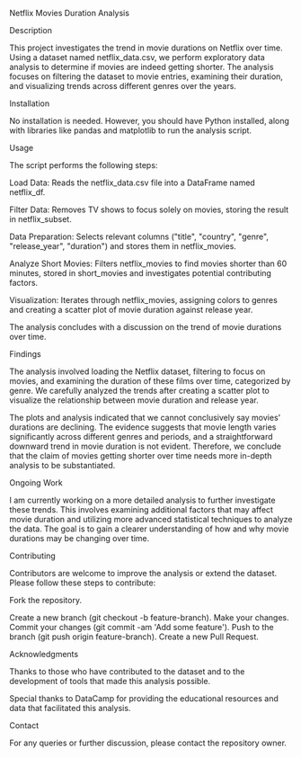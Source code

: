 Netflix Movies Duration Analysis

Description

This project investigates the trend in movie durations on Netflix over time. Using a dataset named netflix_data.csv, we perform exploratory data analysis to determine if movies are indeed getting shorter. 
The analysis focuses on filtering the dataset to movie entries, examining their duration, and visualizing trends across different genres over the years.

Installation

No installation is needed. However, you should have Python installed, along with libraries like pandas and matplotlib to run the analysis script.

Usage

The script performs the following steps:

Load Data: Reads the netflix_data.csv file into a DataFrame named netflix_df.

Filter Data: Removes TV shows to focus solely on movies, storing the result in netflix_subset.

Data Preparation: Selects relevant columns ("title", "country", "genre", "release_year", "duration") and stores them in netflix_movies.

Analyze Short Movies: Filters netflix_movies to find movies shorter than 60 minutes, stored in short_movies and investigates potential contributing factors.

Visualization: Iterates through netflix_movies, assigning colors to genres and creating a scatter plot of movie duration against release year.

The analysis concludes with a discussion on the trend of movie durations over time.


Findings

The analysis involved loading the Netflix dataset, filtering to focus on movies, and examining the duration of these films over time, categorized by genre. We carefully analyzed the trends after creating a scatter plot to visualize the relationship between movie duration and release year.

The plots and analysis indicated that we cannot conclusively say movies' durations are declining. The evidence suggests that movie length varies significantly across different genres and periods, and a straightforward downward trend in movie duration is not evident. Therefore, we conclude that the claim of movies getting shorter over time needs more in-depth analysis to be substantiated.

Ongoing Work

I am currently working on a more detailed analysis to further investigate these trends. This involves examining additional factors that may affect movie duration and utilizing more advanced statistical techniques to analyze the data. The goal is to gain a clearer understanding of how and why movie durations may be changing over time.



Contributing

Contributors are welcome to improve the analysis or extend the dataset. Please follow these steps to contribute:

Fork the repository.

Create a new branch (git checkout -b feature-branch).
Make your changes.
Commit your changes (git commit -am 'Add some feature').
Push to the branch (git push origin feature-branch).
Create a new Pull Request.


Acknowledgments

Thanks to those who have contributed to the dataset and to the development of tools that made this analysis possible.

Special thanks to DataCamp for providing the educational resources and data that facilitated this analysis.

Contact

For any queries or further discussion, please contact the repository owner.
